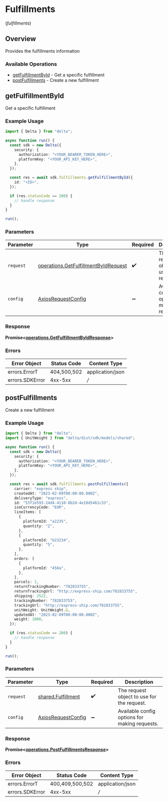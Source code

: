 # Fulfillments
(*fulfillments*)

## Overview

Provides the fulfillments information

### Available Operations

* [getFulfillmentById](#getfulfillmentbyid) - Get a specific fulfillment
* [postFulfillments](#postfulfillments) - Create a new fulfillment

## getFulfillmentById

Get a specific fulfillment

### Example Usage

```typescript
import { Delta } from "delta";

async function run() {
  const sdk = new Delta({
    security: {
      authorization: "<YOUR_BEARER_TOKEN_HERE>",
      platformKey: "<YOUR_API_KEY_HERE>",
    },
  });

  const res = await sdk.fulfillments.getFulfillmentById({
    id: "<ID>",
  });

  if (res.statusCode == 200) {
    // handle response
  }
}

run();
```

### Parameters

| Parameter                                                                                        | Type                                                                                             | Required                                                                                         | Description                                                                                      |
| ------------------------------------------------------------------------------------------------ | ------------------------------------------------------------------------------------------------ | ------------------------------------------------------------------------------------------------ | ------------------------------------------------------------------------------------------------ |
| `request`                                                                                        | [operations.GetFulfillmentByIdRequest](../../sdk/models/operations/getfulfillmentbyidrequest.md) | :heavy_check_mark:                                                                               | The request object to use for the request.                                                       |
| `config`                                                                                         | [AxiosRequestConfig](https://axios-http.com/docs/req_config)                                     | :heavy_minus_sign:                                                                               | Available config options for making requests.                                                    |


### Response

**Promise<[operations.GetFulfillmentByIdResponse](../../sdk/models/operations/getfulfillmentbyidresponse.md)>**
### Errors

| Error Object     | Status Code      | Content Type     |
| ---------------- | ---------------- | ---------------- |
| errors.ErrorT    | 404,500,502      | application/json |
| errors.SDKError  | 4xx-5xx          | */*              |

## postFulfillments

Create a new fulfillment

### Example Usage

```typescript
import { Delta } from "delta";
import { UnitWeight } from "delta/dist/sdk/models/shared";

async function run() {
  const sdk = new Delta({
    security: {
      authorization: "<YOUR_BEARER_TOKEN_HERE>",
      platformKey: "<YOUR_API_KEY_HERE>",
    },
  });

  const res = await sdk.fulfillments.postFulfillments({
    carrier: "express ship",
    createdAt: "2023-02-09T00:00:00.000Z",
    deliveryType: "express",
    id: "53f1e593-24d4-4110-8b2d-4e18d5461c33",
    isoCurrencyCode: "EUR",
    lineItems: [
      {
        platformId: "a2235",
        quantity: "2",
      },
      {
        platformId: "b23234",
        quantity: "5",
      },
    ],
    orders: [
      {
        platformId: "456a",
      },
    ],
    parcels: 1,
    returnTrackingNumber: "782833755",
    returnTrackingUrl: "http://express-ship.com/782833755",
    shipping: 2522,
    trackingNumber: "782833755",
    trackingUrl: "http://express-ship.com/782833755",
    unitWeight: UnitWeight.G,
    updatedAt: "2023-02-09T00:00:00.000Z",
    weight: 1000,
  });

  if (res.statusCode == 200) {
    // handle response
  }
}

run();
```

### Parameters

| Parameter                                                    | Type                                                         | Required                                                     | Description                                                  |
| ------------------------------------------------------------ | ------------------------------------------------------------ | ------------------------------------------------------------ | ------------------------------------------------------------ |
| `request`                                                    | [shared.Fulfillment](../../sdk/models/shared/fulfillment.md) | :heavy_check_mark:                                           | The request object to use for the request.                   |
| `config`                                                     | [AxiosRequestConfig](https://axios-http.com/docs/req_config) | :heavy_minus_sign:                                           | Available config options for making requests.                |


### Response

**Promise<[operations.PostFulfillmentsResponse](../../sdk/models/operations/postfulfillmentsresponse.md)>**
### Errors

| Error Object     | Status Code      | Content Type     |
| ---------------- | ---------------- | ---------------- |
| errors.ErrorT    | 400,409,500,502  | application/json |
| errors.SDKError  | 4xx-5xx          | */*              |
